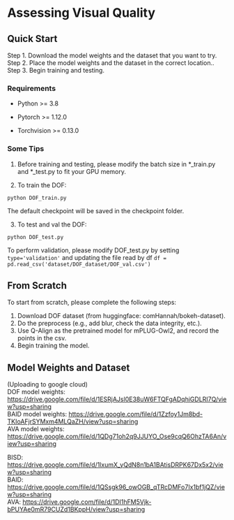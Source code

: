 # Assessing Visual Quality

## Quick Start

Step 1. Download the model weights and the dataset that you want to try.  
Step 2. Place the model weights and the dataset in the correct location..  
Step 3. Begin training and testing.  

### Requirements
* Python >= 3.8  
- Pytorch >= 1.12.0  
* Torchvision >= 0.13.0  

### Some Tips
1. Before training and testing, please modify the batch size in *_train.py and *_test.py to fit your GPU memory.  

2. To train the DOF:
```
python DOF_train.py
```
The default checkpoint will be saved in the checkpoint folder.

3. To test and val the DOF:
```
python DOF_test.py
```
To perform validation, please modify DOF_test.py by setting ```type='validation'``` and updating the file read by df ```df = pd.read_csv('dataset/DOF_dataset/DOF_val.csv')```  


## From Scratch
To start from scratch, please complete the following steps:

1. Download DOF dataset (from huggingface: comHannah/bokeh-dataset).  
2. Do the preprocess (e.g., add blur, check the data integrity, etc.).  
3. Use Q-Align as the pretrained model for mPLUG-Owl2, and record the points in the csv.  
4. Begin training the model.  

## Model Weights and Dataset
(Uploading to google cloud)  
DOF model weights: https://drive.google.com/file/d/1ESRjAJsl0E38uW6FTQFgADqhiGDLRI7Q/view?usp=sharing  
BAID model weights: https://drive.google.com/file/d/1Zzfoy1Jm8bd-TKIoAFjrSYMxm4MLQaZH/view?usp=sharing  
AVA model weights: https://drive.google.com/file/d/1QDg71oh2q9JJUYO_Ose9cqQ6OhzTA6An/view?usp=sharing  

BISD: https://drive.google.com/file/d/1lxumX_yQdN8n1bA1BAtisDRPK67Dx5x2/view?usp=sharing  
BAID: https://drive.google.com/file/d/1QSsgk96_owOGB_qTRcDMFo7Ix1bf1jQZ/view?usp=sharing  
AVA: https://drive.google.com/file/d/1DI1hFM5Vjk-bPUYAe0mR79CUZd1BKppH/view?usp=sharing  
